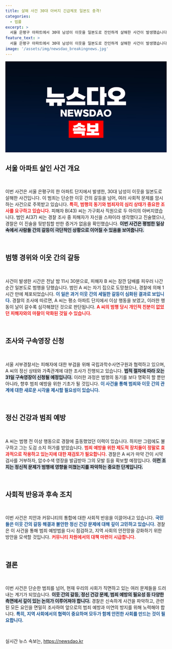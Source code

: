```yaml
---
title: 살해 사건 30대 아버지 긴급체포 일본도 충격!
categories:
  - 법률
excerpt: >
  서울 은평구 아파트에서 30대 남성이 이웃을 일본도로 잔인하게 살해한 사건이 발생했습니다. 범인은 피해자가 자신을 미행하는 스파이라는 망상으로 범행을 저질렀다는 진술을 제공했으며, 경찰은 그의 정신상태와 마약 여부를 조사 중입니다. 궁금증을 유발하는 이 사건의 전말을 알아보세요!
feature_text: >
  서울 은평구 아파트에서 30대 남성이 이웃을 일본도로 잔인하게 살해한 사건이 발생했습니다. 범인은 피해자가 자신을 미행하는 스파이라는 망상으로 범행을 저질렀다는 진술을 제공했으며, 경찰은 그의 정신상태와 마약 여부를 조사 중입니다. 궁금증을 유발하는 이 사건의 전말을 알아보세요!
image: '/assets/img/newsdao_breakingnews.jpg'
---
```


<p><img src="/assets/img/newsdao_breakingnews.jpg" alt="implanttips 속보" /></p>

<h2 data-ke-size="size26">서울 아파트 살인 사건 개요</h2>

<p data-ke-size="size16">&nbsp;</p>

<p>이번 사건은 서울 은평구의 한 아파트 단지에서 발생한, 30대 남성이 이웃을 일본도로 살해한 사건입니다. 이 범죄는 단순한 이웃 간의 갈등을 넘어, 여러 사회적 문제를 암시하는 사건으로 주목받고 있습니다. <b><span style="color: #ee2323;">특히, 범행의 동기와 범죄자의 심리 상태가 중요한 조사를 요구하고 있습니다.</span></b> 피해자 B(43) 씨는 가구회사 직원으로 두 아이의 아버지였습니다. 범인 A(37) 씨는 경찰 조사 중 피해자가 자신을 스파이라 생각했다고 진술했으나, 경찰은 이 진술을 뒷받침할 만한 증거가 없음을 확인했습니다. <b><span style="background-color: #21538527;">이번 사건은 평범한 일상 속에서 사람들 간의 갈등이 극단적인 상황으로 이어질 수 있음을 보여줍니다.</span></b></p>

<p data-ke-size="size16">&nbsp;</p>

<h2 data-ke-size="size26">범행 경위와 이웃 간의 갈등</h2>

<p data-ke-size="size16">&nbsp;</p>

<p>사건이 발생한 시간은 전날 밤 11시 30분으로, 피해자 B 씨는 잠깐 담배를 피우러 나간 순간 일본도로 범행을 당했습니다. 범인 A 씨는 자기 집으로 도망쳤으나, 경찰에 의해 1시간 만에 체포되었습니다. <b><span style="color: #1a5490;">이 일은 과거 이웃 간의 세밀한 갈등이 심화된 결과로 보입니다.</span></b> 경찰의 조사에 따르면, A 씨는 평소 아파트 단지에서 이상 행동을 보였고, 이러한 행동이 날이 갈수록 심각해졌던 것으로 판단됩니다. <b><span style="color: #ee2323;">A 씨의 범행 당시 개인적 친분이 없었던 피해자와의 마찰이 악화된 것일 수 있습니다.</span></b></p>

<p data-ke-size="size16">&nbsp;</p>

<h2 data-ke-size="size26">조사와 구속영장 신청</h2>

<p data-ke-size="size16">&nbsp;</p>

<p>서울 서부경찰서는 피해자에 대한 부검을 위해 국립과학수사연구원과 협력하고 있으며, A 씨의 정신 상태와 가족관계에 대한 조사가 진행되고 있습니다. <b><span style="background-color: #21538527;">법적 절차에 따라 오는 31일 구속영장이 신청될 예정입니다.</span></b> 이러한 과정은 범행의 동기를 보다 명확히 할 뿐만 아니라, 향후 범죄 예방을 위한 기초가 될 것입니다. <b><span style="color: #1a5490;">이 사건을 통해 범죄와 이웃 간의 관계에 대한 새로운 시각을 제시할 필요성이 있습니다.</span></b></p>

<p data-ke-size="size16">&nbsp;</p>

<h2 data-ke-size="size26">정신 건강과 범죄 예방</h2>

<p data-ke-size="size16">&nbsp;</p>

<p>A 씨는 범행 전 이상 행동으로 경찰에 출동했었던 이력이 있습니다. 하지만 그럼에도 불구하고 그는 도검 소지 허가를 받았습니다. <b><span style="color: #ee2323;">범죄 예방을 위한 제도적 장치들이 정말로 효과적으로 작용하고 있는지에 대한 재검토가 필요합니다.</span></b> 경찰은 A 씨가 마약 간이 시약 검사를 거부하자, 압수수색 영장을 발급받아 그의 모발 등을 확보할 예정입니다. <b><span style="background-color: #21538527;">이런 조치는 정신적 문제가 범행에 영향을 미쳤는지를 파악하는 중요한 단계입니다.</span></b></p>

<p data-ke-size="size16">&nbsp;</p>

<h2 data-ke-size="size26">사회적 반응과 후속 조치</h2>

<p data-ke-size="size16">&nbsp;</p>

<p>이번 사건은 치안과 커뮤니티의 통합에 대한 사회적 반응을 이끌어내고 있습니다. <b><span style="color: #1a5490;">국민들은 이웃 간의 갈등 해결과 불안한 정신 건강 문제에 대해 깊이 고민하고 있습니다.</span></b> 경찰은 이 사건을 통해 범죄 예방법을 다시 점검하고, 지역 사회의 안전망을 강화하기 위한 방안을 모색할 것입니다. <b><span style="color: #ee2323;">커뮤니티 차원에서의 대책 마련이 시급합니다.</span></b></p>

<p data-ke-size="size16">&nbsp;</p>

<h2 data-ke-size="size26">결론</h2>

<p data-ke-size="size16">&nbsp;</p>

<p>이번 사건은 단순한 범죄를 넘어, 현재 우리의 사회가 직면하고 있는 여러 문제들을 드러내는 계기가 되었습니다. <b><span style="background-color: #21538527;">이웃 간의 갈등, 정신 건강 문제, 범죄 예방의 필요성 등 다양한 측면에서 깊이 있는 논의가 이루어져야 합니다.</span></b> 경찰은 신속하게 사건을 파악하고, 관련된 모든 요인을 면밀히 조사하여 앞으로의 범죄 예방과 미연의 방지를 위해 노력해야 합니다. <b><span style="color: #1a5490;">특히, 지역 사회에서의 협력이 중요하며 모두가 함께 안전한 사회를 만드는 것이 필요합니다.</span></b> </p>

<p data-ke-size="size16">&nbsp;</p>
실시간 뉴스 속보는, <a href="https://newsdao.kr" rel="dofollow">https://newsdao.kr</a>


